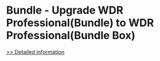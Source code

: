 # Bundle - Upgrade WDR Professional(Bundle) to WDR Professional(Bundle Box)
[>> Detailed information](https://secure.element5.com/esales/product.html?productid=300660178&affiliateid=200057808)
